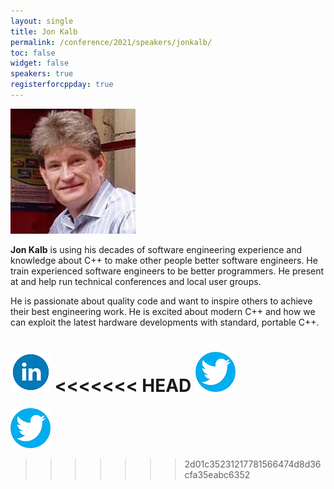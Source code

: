 ```yaml
---
layout: single
title: Jon Kalb
permalink: /conference/2021/speakers/jonkalb/
toc: false
widget: false
speakers: true
registerforcppday: true
---
```


![Jon Kalb](/conference/2021/graphics/jonkalb.jpg "Jon Kalb")


**Jon Kalb** is using his decades of software engineering experience and knowledge about C++ to make other people better software engineers. He train experienced software engineers to be better programmers. He present at and help run technical conferences and local user groups.

He is passionate about quality code and want to inspire others to achieve their best engineering work.
He is excited about modern C++ and how we can exploit the latest hardware developments with standard, portable C++.

[![Jon Kalb](/assets/images/linkedin.png "Jon Kalb")](https://www.linkedin.com/in/jonkalb/)
<<<<<<< HEAD
[![Jon Kalb](/assets/images/twitter.png "Jon Kalb")](https://twitter.com/_JonKalb)
=======
[![Jon Kalb](/assets/images/twitter.png "Jon Kalb")]()
>>>>>>> 2d01c35231217781566474d8d36cfa35eabc6352
